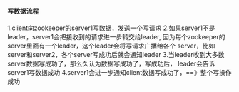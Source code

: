 
#### 写数据流程
1.client向zookeeper的server1写数据，发送一个写请求
2.如果server1不是leader，server1会把接收到的请求进一步转交给leader,
因为每个zookeeper的server里面有一个leader，这个leader会将写请求广播给各个
server，比如server和server2，各个server写成功后就会通知leader
3.当leader收到大多数server数据写成功了，那么久认为数据写成功了，写成功后，
leader会告诉server1写数据成功
4.server1会进一步通知client数据写成功了，==》整个写操作成功